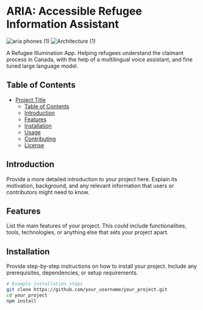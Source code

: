 # ARIA: Accessible Refugee Information Assistant

![aria phones (1)](https://github.com/geraldyywang/ARIA/assets/152770271/2c2c4ed8-fc44-4e01-9c86-f3da7e35dfe5)
![Architecture (1)](https://github.com/geraldyywang/ARIA/assets/152770271/88a32b2d-93da-4f68-9f6e-4d0443abc3f9)

A Refugee Illumination App. Helping refugees understand the claimant process in Canada, with the help of a multilingual voice assistant, and fine tuned large language model.

## Table of Contents

- [Project Title](#project-title)
  - [Table of Contents](#table-of-contents)
  - [Introduction](#introduction)
  - [Features](#features)
  - [Installation](#installation)
  - [Usage](#usage)
  - [Contributing](#contributing)
  - [License](#license)

## Introduction

Provide a more detailed introduction to your project here. Explain its motivation, background, and any relevant information that users or contributors might need to know.

## Features

List the main features of your project. This could include functionalities, tools, technologies, or anything else that sets your project apart.

## Installation

Provide step-by-step instructions on how to install your project. Include any prerequisites, dependencies, or setup requirements.

```bash
# Example installation steps
git clone https://github.com/your_username/your_project.git
cd your_project
npm install
